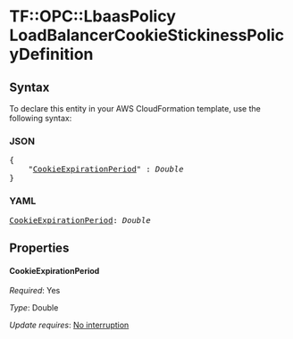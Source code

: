 # TF::OPC::LbaasPolicy LoadBalancerCookieStickinessPolicyDefinition

## Syntax

To declare this entity in your AWS CloudFormation template, use the following syntax:

### JSON

<pre>
{
    "<a href="#cookieexpirationperiod" title="CookieExpirationPeriod">CookieExpirationPeriod</a>" : <i>Double</i>
}
</pre>

### YAML

<pre>
<a href="#cookieexpirationperiod" title="CookieExpirationPeriod">CookieExpirationPeriod</a>: <i>Double</i>
</pre>

## Properties

#### CookieExpirationPeriod

_Required_: Yes

_Type_: Double

_Update requires_: [No interruption](https://docs.aws.amazon.com/AWSCloudFormation/latest/UserGuide/using-cfn-updating-stacks-update-behaviors.html#update-no-interrupt)

